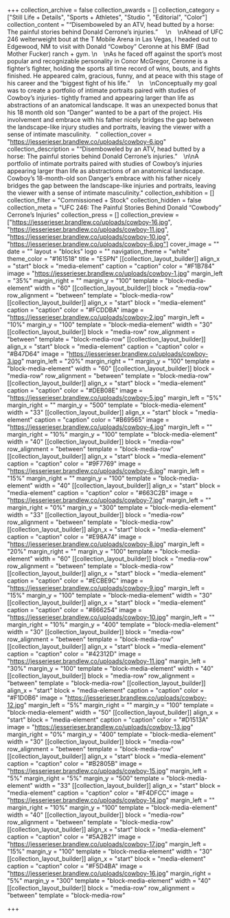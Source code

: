 +++
collection_archive = false
collection_awards = []
collection_category = ["Still Life + Details", "Sports + Athletes", "Studio ", "Editorial", "Color"]
collection_content = "“Disemboweled by an ATV, head butted by a horse: The painful stories behind Donald Cerrone’s injuries.” ⁠⠀  \n⁠⠀  \nAhead of UFC 246 welterweight bout at the T Mobile Arena in Las Vegas, I headed out to Edgewood, NM to visit with Donald “Cowboy” Ceronne at his BMF (Bad Mother Fucker) ranch + gym.  \n⁠⠀  \nAs he faced off against the sport’s most popular and recognizable personality in Conor McGregor, Ceronne is a fighter’s fighter, holding the sports all time record of wins, bouts, and fights finished. He appeared calm, gracious, funny, and at peace with this stage of his career and the “biggest fight of his life.” ⁠⠀  \n⁠⠀  \nConceptually my goal was to create a portfolio of intimate portraits paired with studies of Cowboy’s injuries- tightly framed and appearing larger than life as abstractions of an anatomical landscape. It was an unexpected bonus that his 18 month old son “Danger” wanted to be a part of the project. His involvement and embrace with his father nicely bridges the gap between the landscape-like injury studies and portraits, leaving the viewer with a sense of intimate masculinity.⠀"
collection_cover = "https://jesserieser.brandlew.co/uploads/cowboy-6.jpg"
collection_description = "“Disemboweled by an ATV, head butted by a horse: The painful stories behind Donald Cerrone’s injuries.” ⁠⠀\n\nA portfolio of intimate portraits paired with studies of Cowboy’s injuries appearing larger than life as abstractions of an anatomical landscape. Cowboy’s 18-month-old son Danger’s embrace with his father nicely bridges the gap between the landscape-like injuries and portraits, leaving the viewer with a sense of intimate masculinity."
collection_exhibition = []
collection_filter = "Commissioned + Stock"
collection_hidden = false
collection_meta = "UFC 246: The Painful Stories Behind Donald “Cowbody” Cerrone’s Injuries"
collection_press = []
collection_preview = ["https://jesserieser.brandlew.co/uploads/cowboy-16.jpg", "https://jesserieser.brandlew.co/uploads/cowboy-11.jpg", "https://jesserieser.brandlew.co/uploads/cowboy-10.jpg", "https://jesserieser.brandlew.co/uploads/cowboy-6.jpg"]
cover_image = ""
date = ""
layout = "blocks"
logo = ""
navigation_theme = "white"
theme_color = "#161518"
title = "ESPN"
[[collection_layout_builder]]
align_x = "start"
block = "media-element"
caption = "caption"
color = "#F1B784"
image = "https://jesserieser.brandlew.co/uploads/cowboy-1.jpg"
margin_left = "35%"
margin_right = ""
margin_y = "100"
template = "block-media-element"
width = "60"
[[collection_layout_builder]]
block = "media-row"
row_alignment = "between"
template = "block-media-row"
[[collection_layout_builder]]
align_x = "start"
block = "media-element"
caption = "caption"
color = "#FCDDBA"
image = "https://jesserieser.brandlew.co/uploads/cowboy-2.jpg"
margin_left = "10%"
margin_y = "100"
template = "block-media-element"
width = "30"
[[collection_layout_builder]]
block = "media-row"
row_alignment = "between"
template = "block-media-row"
[[collection_layout_builder]]
align_x = "start"
block = "media-element"
caption = "caption"
color = "#B47D64"
image = "https://jesserieser.brandlew.co/uploads/cowboy-3.jpg"
margin_left = "20%"
margin_right = ""
margin_y = "100"
template = "block-media-element"
width = "60"
[[collection_layout_builder]]
block = "media-row"
row_alignment = "between"
template = "block-media-row"
[[collection_layout_builder]]
align_x = "start"
block = "media-element"
caption = "caption"
color = "#DEB08E"
image = "https://jesserieser.brandlew.co/uploads/cowboy-5.jpg"
margin_left = "5%"
margin_right = ""
margin_y = "500"
template = "block-media-element"
width = "33"
[[collection_layout_builder]]
align_x = "start"
block = "media-element"
caption = "caption"
color = "#B69565"
image = "https://jesserieser.brandlew.co/uploads/cowboy-4.jpg"
margin_left = ""
margin_right = "10%"
margin_y = "100"
template = "block-media-element"
width = "40"
[[collection_layout_builder]]
block = "media-row"
row_alignment = "between"
template = "block-media-row"
[[collection_layout_builder]]
align_x = "start"
block = "media-element"
caption = "caption"
color = "#9F7769"
image = "https://jesserieser.brandlew.co/uploads/cowboy-6.jpg"
margin_left = "15%"
margin_right = ""
margin_y = "100"
template = "block-media-element"
width = "40"
[[collection_layout_builder]]
align_x = "start"
block = "media-element"
caption = "caption"
color = "#663C2B"
image = "https://jesserieser.brandlew.co/uploads/cowboy-7.jpg"
margin_left = ""
margin_right = "0%"
margin_y = "300"
template = "block-media-element"
width = "33"
[[collection_layout_builder]]
block = "media-row"
row_alignment = "between"
template = "block-media-row"
[[collection_layout_builder]]
align_x = "start"
block = "media-element"
caption = "caption"
color = "#E98A74"
image = "https://jesserieser.brandlew.co/uploads/cowboy-8.jpg"
margin_left = "20%"
margin_right = ""
margin_y = "100"
template = "block-media-element"
width = "60"
[[collection_layout_builder]]
block = "media-row"
row_alignment = "between"
template = "block-media-row"
[[collection_layout_builder]]
align_x = "start"
block = "media-element"
caption = "caption"
color = "#ECBE9C"
image = "https://jesserieser.brandlew.co/uploads/cowboy-9.jpg"
margin_left = "15%"
margin_y = "100"
template = "block-media-element"
width = "30"
[[collection_layout_builder]]
align_x = "start"
block = "media-element"
caption = "caption"
color = "#866254"
image = "https://jesserieser.brandlew.co/uploads/cowboy-10.jpg"
margin_left = ""
margin_right = "10%"
margin_y = "400"
template = "block-media-element"
width = "30"
[[collection_layout_builder]]
block = "media-row"
row_alignment = "between"
template = "block-media-row"
[[collection_layout_builder]]
align_x = "start"
block = "media-element"
caption = "caption"
color = "#42312D"
image = "https://jesserieser.brandlew.co/uploads/cowboy-11.jpg"
margin_left = "30%"
margin_y = "100"
template = "block-media-element"
width = "40"
[[collection_layout_builder]]
block = "media-row"
row_alignment = "between"
template = "block-media-row"
[[collection_layout_builder]]
align_x = "start"
block = "media-element"
caption = "caption"
color = "#F1D0B6"
image = "https://jesserieser.brandlew.co/uploads/cowboy-12.jpg"
margin_left = "5%"
margin_right = ""
margin_y = "100"
template = "block-media-element"
width = "50"
[[collection_layout_builder]]
align_x = "start"
block = "media-element"
caption = "caption"
color = "#D1513A"
image = "https://jesserieser.brandlew.co/uploads/cowboy-13.jpg"
margin_right = "0%"
margin_y = "400"
template = "block-media-element"
width = "30"
[[collection_layout_builder]]
block = "media-row"
row_alignment = "between"
template = "block-media-row"
[[collection_layout_builder]]
align_x = "start"
block = "media-element"
caption = "caption"
color = "#B2805B"
image = "https://jesserieser.brandlew.co/uploads/cowboy-15.jpg"
margin_left = "5%"
margin_right = "5%"
margin_y = "500"
template = "block-media-element"
width = "33"
[[collection_layout_builder]]
align_x = "start"
block = "media-element"
caption = "caption"
color = "#F4DFCC"
image = "https://jesserieser.brandlew.co/uploads/cowboy-14.jpg"
margin_left = ""
margin_right = "10%"
margin_y = "100"
template = "block-media-element"
width = "40"
[[collection_layout_builder]]
block = "media-row"
row_alignment = "between"
template = "block-media-row"
[[collection_layout_builder]]
align_x = "start"
block = "media-element"
caption = "caption"
color = "#5A2B21"
image = "https://jesserieser.brandlew.co/uploads/cowboy-17.jpg"
margin_left = "15%"
margin_y = "100"
template = "block-media-element"
width = "30"
[[collection_layout_builder]]
align_x = "start"
block = "media-element"
caption = "caption"
color = "#F5D4BA"
image = "https://jesserieser.brandlew.co/uploads/cowboy-16.jpg"
margin_right = "5%"
margin_y = "300"
template = "block-media-element"
width = "40"
[[collection_layout_builder]]
block = "media-row"
row_alignment = "between"
template = "block-media-row"

+++
